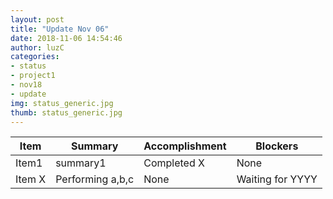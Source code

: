 ```yaml
---
layout: post
title: "Update Nov 06"
date: 2018-11-06 14:54:46
author: luzC
categories:
- status
- project1
- nov18
- update
img: status_generic.jpg
thumb: status_generic.jpg
---
```

<table class="table table-striped">
  <thead class="thead-dark">
  <tr>
    <th>Item</th>
    <th>Summary</th>
    <th>Accomplishment</th>
    <th>Blockers</th>
  </tr>
  </thead>
  <tr>
    <td>Item1</td>
    <td>summary1</td>
    <td>Completed X </td>
    <td>None</td>
  </tr>
  <tr>
    <td>Item X</td>
    <td>Performing a,b,c</td>
    <td>None</td>
    <td>Waiting for YYYY</td>
  </tr>
</table>

[hampden]: https://github.com/jekyll/jekyll
